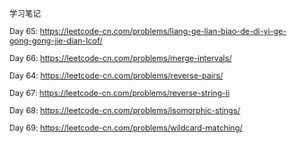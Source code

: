 学习笔记


Day 65:
https://leetcode-cn.com/problems/liang-ge-lian-biao-de-di-yi-ge-gong-gong-jie-dian-lcof/

Day 66:
https://leetcode-cn.com/problems/merge-intervals/

Day 64:
https://leetcode-cn.com/problems/reverse-pairs/

Day 67:
https://leetcode-cn.com/problems/reverse-string-ii


Day 68:
https://leetcode-cn.com/problems/isomorphic-stings/

Day 69:
https://leetcode-cn.com/problems/wildcard-matching/

